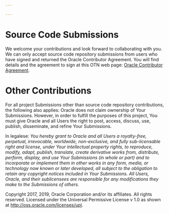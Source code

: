 ```yaml
---

---
```


# Source Code Submissions
We welcome your contributions and look forward to collaborating with you. We can only accept source code repository
submissions from users who have signed and returned the Oracle
Contributor Agreement. You will find details and the agreement to sign at this OTN web page:
[Oracle Contributor Agreement](http://www.oracle.com/technetwork/community/oca-486395.html).

# Other Contributions
For all project Submissions other than source code repository contributions, the following also applies: Oracle does
not claim ownership of Your Submissions. However, in order to fulfill
the purposes of this project, You must give Oracle and all Users
the right to post, access, discuss, use, publish, disseminate, and refine
Your Submissions.

In legalese: *You hereby grant to Oracle and all
Users a royalty-free, perpetual, irrevocable, worldwide, non-exclusive,
and fully sub-licensable right and license, under Your intellectual
property rights, to reproduce, modify, adapt, publish, translate, create
derivative works from, distribute, perform, display, and use Your
Submissions (in whole or part) and to incorporate or implement them in
other works in any form, media, or technology now known or later
developed, all subject to the obligation to retain any copyright notices
included in Your Submissions. All Users, Oracle, and their
sublicensees are responsible for any modifications they make to the
Submissions of others.*

Copyright 2017, 2019, Oracle Corporation and/or its affiliates. All rights reserved.
Licensed under the Universal Permissive License v 1.0 as shown at http://oss.oracle.com/licenses/upl.
